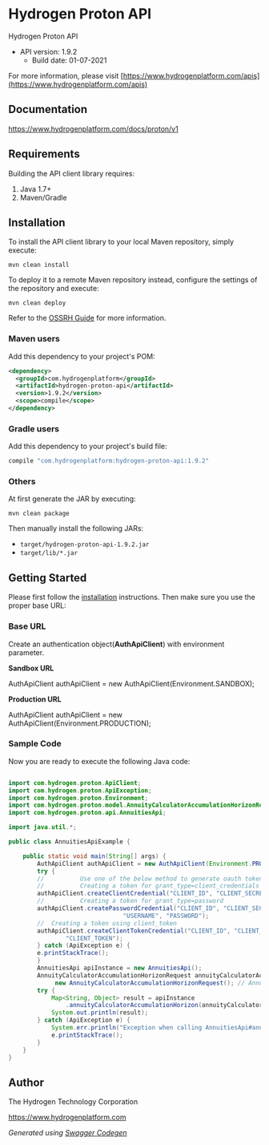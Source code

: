 # Hydrogen Proton API

Hydrogen Proton API
- API version: 1.9.2
  - Build date: 01-07-2021

For more information, please visit [https://www.hydrogenplatform.com/apis](https://www.hydrogenplatform.com/apis)


## Documentation

https://www.hydrogenplatform.com/docs/proton/v1

## Requirements

Building the API client library requires:
1. Java 1.7+
2. Maven/Gradle

## Installation

To install the API client library to your local Maven repository, simply execute:

```shell
mvn clean install
```

To deploy it to a remote Maven repository instead, configure the settings of the repository and execute:

```shell
mvn clean deploy
```

Refer to the [OSSRH Guide](http://central.sonatype.org/pages/ossrh-guide.html) for more information.

### Maven users

Add this dependency to your project's POM:

```xml
<dependency>
  <groupId>com.hydrogenplatform</groupId>
  <artifactId>hydrogen-proton-api</artifactId>
  <version>1.9.2</version>
  <scope>compile</scope>
</dependency>
```
### Gradle users

Add this dependency to your project's build file:

```groovy
compile "com.hydrogenplatform:hydrogen-proton-api:1.9.2"
```

### Others

At first generate the JAR by executing:

```shell
mvn clean package
```

Then manually install the following JARs:

* `target/hydrogen-proton-api-1.9.2.jar`
* `target/lib/*.jar`


## Getting Started

Please first follow the [installation](#installation) instructions. Then make sure you use the proper base URL:

### Base URL
Create an authentication object(**AuthApiClient**) with environment parameter.

**Sandbox URL**

AuthApiClient authApiClient = new AuthApiClient(Environment.SANDBOX);

**Production URL**

AuthApiClient authApiClient = new AuthApiClient(Environment.PRODUCTION);

### Sample Code
Now you are ready to execute the following Java code:

```java

import com.hydrogen.proton.ApiClient;
import com.hydrogen.proton.ApiException;
import com.hydrogen.proton.Environment;
import com.hydrogen.proton.model.AnnuityCalculatorAccumulationHorizonRequest;
import com.hydrogen.proton.api.AnnuitiesApi;

import java.util.*;

public class AnnuitiesApiExample {

    public static void main(String[] args) {
        AuthApiClient authApiClient = new AuthApiClient(Environment.PRODUCTION);
        try {
        //          Use one of the below method to generate oauth token        
        //          Creating a token for grant_type=client_credentials            
        authApiClient.createClientCredential("CLIENT_ID", "CLIENT_SECRET");
        //          Creating a token for grant_type=password
        authApiClient.createPasswordCredential("CLIENT_ID", "CLIENT_SECRET",
                                "USERNAME", "PASSWORD");     
        //  Creating a token using client_token
        authApiClient.createClientTokenCredential("CLIENT_ID", "CLIENT_SECRET",
                "CLIENT_TOKEN");      
        } catch (ApiException e) {
        e.printStackTrace();
        }
        AnnuitiesApi apiInstance = new AnnuitiesApi();
        AnnuityCalculatorAccumulationHorizonRequest annuityCalculatorAccumulationHorizonRequest =
             new AnnuityCalculatorAccumulationHorizonRequest(); // AnnuityCalculatorAccumulationHorizonRequest | Request payload for Annuity Calculator - Accumulation Horizon
        try {
            Map<String, Object> result = apiInstance
                .annuityCalculatorAccumulationHorizon(annuityCalculatorAccumulationHorizonRequest);
            System.out.println(result);
        } catch (ApiException e) {
            System.err.println("Exception when calling AnnuitiesApi#annuityCalculatorAccumulationHorizon");
            e.printStackTrace();
        }
    }
}

```



## Author
The Hydrogen Technology Corporation

https://www.hydrogenplatform.com

*Generated using [Swagger Codegen](https://github.com/swagger-api/swagger-codegen)*